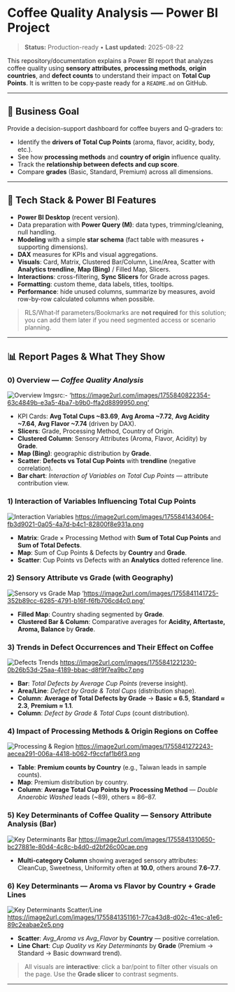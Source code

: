 # Coffee Quality Analysis — Power BI Project

> **Status:** Production-ready • **Last updated:** 2025-08-22

This repository/documentation explains a Power BI report that analyzes coffee quality using **sensory attributes**, **processing methods**, **origin countries**, and **defect counts** to understand their impact on **Total Cup Points**. It is written to be copy‑paste ready for a `README.md` on GitHub.

---

## 📌 Business Goal

Provide a decision-support dashboard for coffee buyers and Q-graders to:
- Identify the **drivers of Total Cup Points** (aroma, flavor, acidity, body, etc.).
- See how **processing methods** and **country of origin** influence quality.
- Track the **relationship between defects and cup score**.
- Compare **grades** (Basic, Standard, Premium) across all dimensions.

---

## 🧰 Tech Stack & Power BI Features

- **Power BI Desktop** (recent version).
- Data preparation with **Power Query (M)**: data types, trimming/cleaning, null handling.
- **Modeling** with a simple **star schema** (fact table with measures + supporting dimensions).
- **DAX** measures for KPIs and visual aggregations.
- **Visuals**: Card, Matrix, Clustered Bar/Column, Line/Area, Scatter with **Analytics trendline**, **Map (Bing)** / Filled Map, Slicers.
- **Interactions**: cross-filtering, **Sync Slicers** for Grade across pages.
- **Formatting**: custom theme, data labels, titles, tooltips.
- **Performance**: hide unused columns, summarize by measures, avoid row-by-row calculated columns when possible.

> RLS/What‑If parameters/Bookmarks are **not required** for this solution; you can add them later if you need segmented access or scenario planning.

---

## 📊 Report Pages & What They Show

### 0) Overview — *Coffee Quality Analysis*
![Overview](/coffee_quality_assets/00_overview_dashboard.png)
Imgsrc:-
 ‘https://image2url.com/images/1755840822354-63c4849b-e3a5-4ba7-b9b0-ffa2d8899950.png’

- KPI Cards: **Avg Total Cups ~83.69**, **Avg Aroma ~7.72**, **Avg Acidity ~7.64**, **Avg Flavor ~7.74** (driven by DAX).
- **Slicers**: Grade, Processing Method, Country of Origin.
- **Clustered Column**: Sensory Attributes (Aroma, Flavor, Acidity) by **Grade**.
- **Map (Bing)**: geographic distribution by **Grade**.
- **Scatter**: **Defects vs Total Cup Points** with **trendline** (negative correlation).
- **Bar chart**: *Interaction of Variables on Total Cup Points* — attribute contribution view.

### 1) Interaction of Variables Influencing Total Cup Points
![Interaction Variables](/coffee_quality_assets/01_interaction_variables.png)
https://image2url.com/images/1755841434064-fb3d9021-0a05-4a7d-b4c1-82800f8e931a.png
- **Matrix**: Grade × Processing Method with **Sum of Total Cup Points** and **Sum of Total Defects**.
- **Map**: Sum of Cup Points & Defects by **Country** and **Grade**.
- **Scatter**: Cup Points vs Defects with an **Analytics** dotted reference line.

### 2) Sensory Attribute vs Grade (with Geography)
![Sensory vs Grade Map](/coffee_quality_assets/02_sensory_vs_grade_map.png)
‘https://image2url.com/images/1755841141725-352b89cc-6285-4791-b16f-f6fb706cd4c0.png’
- **Filled Map**: Country shading segmented by **Grade**.
- **Clustered Bar & Column**: Comparative averages for **Acidity, Aftertaste, Aroma, Balance** by **Grade**.

### 3) Trends in Defect Occurrences and Their Effect on Coffee
![Defects Trends](/coffee_quality_assets/03_defects_trends.png)
https://image2url.com/images/1755841221230-0b26b53d-25aa-4189-bbac-d8f9f7ea9bc7.png
- **Bar**: *Total Defects by Average Cup Points* (reverse insight).
- **Area/Line**: *Defect by Grade & Total Cups* (distribution shape).
- **Column**: **Average of Total Defects by Grade** → **Basic ≈ 6.5**, **Standard ≈ 2.3**, **Premium ≈ 1.1**.
- **Column**: *Defect by Grade & Total Cups* (count distribution).

### 4) Impact of Processing Methods & Origin Regions on Coffee
![Processing & Region](/coffee_quality_assets/04_processing_methods_region.png)
https://image2url.com/images/1755841272243-aecea291-006a-4418-b062-f9ccfaf1b6f3.png
- **Table**: **Premium counts by Country** (e.g., Taiwan leads in sample counts).
- **Map**: Premium distribution by country.
- **Column**: **Average Total Cup Points by Processing Method** — *Double Anaerobic Washed* leads (~89), others ≈ 86–87.

### 5) Key Determinants of Coffee Quality — Sensory Attribute Analysis (Bar)
![Key Determinants Bar](/coffee_quality_assets/05_key_determinants_bar.png)
https://image2url.com/images/1755841310650-bc27881e-80d4-4c8c-b4d0-d2bf26c00cae.png
- **Multi-category Column** showing averaged sensory attributes: CleanCup, Sweetness, Uniformity often at **10.0**, others around **7.6–7.7**.

### 6) Key Determinants — Aroma vs Flavor by Country + Grade Lines
![Key Determinants Scatter/Line](/coffee_quality_assets/06_key_determinants_scatter_line.png)
https://image2url.com/images/1755841351161-77ca43d8-d02c-41ec-a1e6-89c2eabae2e5.png
- **Scatter**: *Avg_Aroma vs Avg_Flavor* by **Country** — positive correlation.
- **Line Chart**: *Cup Quality vs Key Determinants* by **Grade** (Premium → Standard → Basic downward trend).

> All visuals are **interactive**: click a bar/point to filter other visuals on the page. Use the **Grade slicer** to contrast segments.  

---



